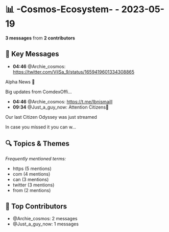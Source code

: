 # 📊 -Cosmos-Ecosystem- - 2023-05-19
**3 messages** from **2 contributors**

## 💬 Key Messages
- **04:46** @Archie_cosmos: https://twitter.com/VilSa_9/status/1659419601334308865

Alpha News 📢

Big updates from ComdexOffi...
- **04:46** @Archie_cosmos: https://t.me/Ibnismaill
- **09:34** @Just_a_guy_now: Attention Citizens🤖 

Our last Citizen Odyssey was just streamed

In case you missed it you can w...

## 🔍 Topics & Themes
*Frequently mentioned terms:*
- https (5 mentions)
- com (4 mentions)
- can (3 mentions)
- twitter (3 mentions)
- from (2 mentions)

## 👥 Top Contributors
- @Archie_cosmos: 2 messages
- @Just_a_guy_now: 1 messages